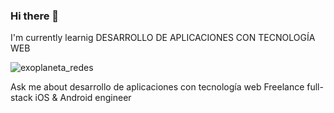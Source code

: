 ### Hi there 👋

I'm currently learnig DESARROLLO DE APLICACIONES CON TECNOLOGÍA WEB

![exoplaneta_redes](https://user-images.githubusercontent.com/104456566/165585904-06a1e837-08b5-4fce-a9ad-16df76a848c0.jpg)

Ask me about desarrollo de aplicaciones con tecnología web
Freelance full-stack iOS & Android engineer

<!--
**ElLince/ElLince** is a ✨ _special_ ✨ repository because its `README.md` (this file) appears on your GitHub profile.

Here are some ideas to get you started:

- 🔭 I’m currently working on ...
- 🌱 I’m currently learning ...
- 👯 I’m looking to collaborate on ...
- 🤔 I’m looking for help with ...
- 💬 Ask me about ...
- 📫 How to reach me: ...
- 😄 Pronouns: ...
- ⚡ Fun fact: ...
-->
